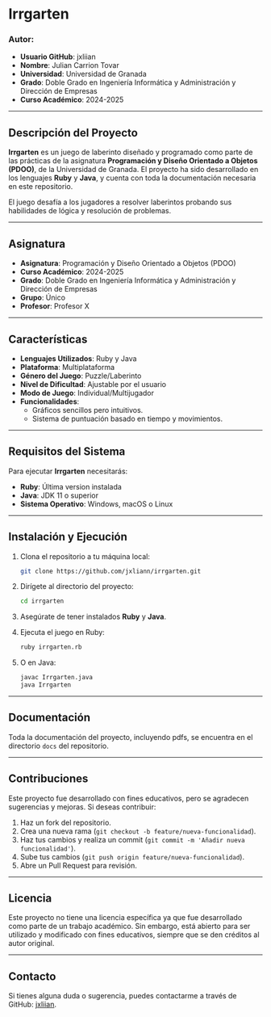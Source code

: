 # Irrgarten

### Autor:
- **Usuario GitHub**: jxliian 
- **Nombre**: Julian Carrion Tovar
- **Universidad**: Universidad de Granada
- **Grado**: Doble Grado en Ingeniería Informática y Administración y Dirección de Empresas
- **Curso Académico**: 2024-2025

---

## Descripción del Proyecto
**Irrgarten** es un juego de laberinto diseñado y programado como parte de las prácticas de la asignatura **Programación y Diseño Orientado a Objetos (PDOO)**, de la Universidad de Granada. El proyecto ha sido desarrollado en los lenguajes **Ruby** y **Java**, y cuenta con toda la documentación necesaria en este repositorio.

El juego desafía a los jugadores a resolver laberintos probando sus habilidades de lógica y resolución de problemas.

---

## Asignatura

- **Asignatura**: Programación y Diseño Orientado a Objetos (PDOO)
- **Curso Académico**: 2024-2025
- **Grado**: Doble Grado en Ingeniería Informática y Administración y Dirección de Empresas
- **Grupo**: Único
- **Profesor**: Profesor X

---

## Características

- **Lenguajes Utilizados**: Ruby y Java
- **Plataforma**: Multiplataforma
- **Género del Juego**: Puzzle/Laberinto
- **Nivel de Dificultad**: Ajustable por el usuario
- **Modo de Juego**: Individual/Multijugador
- **Funcionalidades**:
  - Gráficos sencillos pero intuitivos.
  - Sistema de puntuación basado en tiempo y movimientos.

---

## Requisitos del Sistema

Para ejecutar **Irrgarten** necesitarás:

- **Ruby**: Última version instalada
- **Java**: JDK 11 o superior
- **Sistema Operativo**: Windows, macOS o Linux

---

## Instalación y Ejecución

1. Clona el repositorio a tu máquina local:
    ```bash
    git clone https://github.com/jxliann/irrgarten.git
    ```

2. Dirígete al directorio del proyecto:
    ```bash
    cd irrgarten
    ```

3. Asegúrate de tener instalados **Ruby** y **Java**.

4. Ejecuta el juego en Ruby:
    ```bash
    ruby irrgarten.rb
    ```

5. O en Java:
    ```bash
    javac Irrgarten.java
    java Irrgarten
    ```

---

## Documentación

Toda la documentación del proyecto, incluyendo pdfs, se encuentra en el directorio `docs` del repositorio.

---

## Contribuciones

Este proyecto fue desarrollado con fines educativos, pero se agradecen sugerencias y mejoras. Si deseas contribuir:

1. Haz un fork del repositorio.
2. Crea una nueva rama (`git checkout -b feature/nueva-funcionalidad`).
3. Haz tus cambios y realiza un commit (`git commit -m 'Añadir nueva funcionalidad'`).
4. Sube tus cambios (`git push origin feature/nueva-funcionalidad`).
5. Abre un Pull Request para revisión.

---

## Licencia

Este proyecto no tiene una licencia específica ya que fue desarrollado como parte de un trabajo académico. Sin embargo, está abierto para ser utilizado y modificado con fines educativos, siempre que se den créditos al autor original.

---

## Contacto

Si tienes alguna duda o sugerencia, puedes contactarme a través de GitHub: [jxliian](https://github.com/jxliian).
